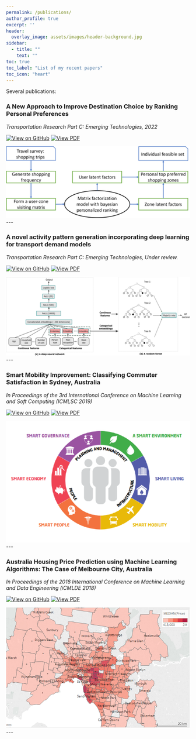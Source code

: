 ```yaml
---
permalink: /publications/
author_profile: true
excerpt: ''
header:
  overlay_image: assets/images/header-background.jpg
sidebar:
  - title: ""
    text: ""
toc: true
toc_label: "List of my recent papers"
toc_icon: "heart"
---
```


Several publications:

### A New Approach to Improve Destination Choice by Ranking Personal Preferences

*Transportation Research Part C: Emerging Technologies, 2022*

[![View on GitHub](https://img.shields.io/badge/GitHub-View_on_GitHub-blue?logo=GitHub)](https://github.com/danhphan/ranking-preferred-destinations)
[![View PDF](https://img.shields.io/badge/PDF-View%20pdf-brightgreen)](https://www.sciencedirect.com/science/article/abs/pii/S0968090X22002406)

<center><img src="../assets/publications/publication_05.png"/></center>
---

### A novel activity pattern generation incorporating deep learning for transport demand models

*Transportation Research Part C: Emerging Technologies, Under review.*

[![View on GitHub](https://img.shields.io/badge/GitHub-View_on_GitHub-blue?logo=GitHub)](https://github.com/danhphan/m2actgen)
[![View PDF](https://img.shields.io/badge/PDF-View%20pdf-brightgreen)](https://arxiv.org/abs/2104.02278)

<center><img src="../assets/publications/publication_04.png"/></center>
---

### Smart Mobility Improvement: Classifying Commuter Satisfaction in Sydney, Australia

*In Proceedings of the 3rd International Conference on Machine Learning and Soft Computing (ICMLSC 2019)*

[![View on GitHub](https://img.shields.io/badge/GitHub-View_on_GitHub-blue?logo=GitHub)](https://github.com/danhphan/Classifying-Commuter-Satisfaction)
[![View PDF](https://img.shields.io/badge/PDF-View%20pdf-brightgreen)](https://dl.acm.org/citation.cfm?id=3311021)

<center><img src="../assets/publications/publication_01.png"/></center>
---

### Australia Housing Price Prediction using Machine Learning Algorithms: The Case of Melbourne City, Australia

*In Proceedings of the 2018 International Conference on Machine Learning and Data Engineering (iCMLDE 2018)*

[![View on GitHub](https://img.shields.io/badge/GitHub-View_on_GitHub-blue?logo=GitHub)](https://github.com/danhphan/Housing-Price-Prediction)
[![View PDF](https://img.shields.io/badge/PDF-View%20pdf-brightgreen)](https://ieeexplore.ieee.org/document/8614000)

<center><img src="../assets/publications/publication_02.png"/></center>
---